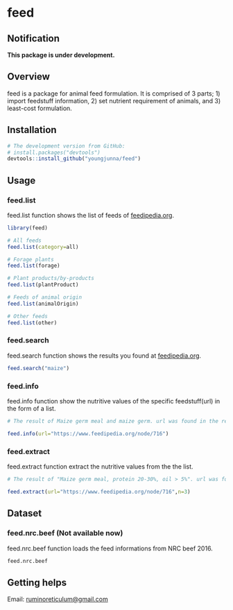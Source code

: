 # feed
## Notification
**This package is under development.**

## Overview

feed is a package for animal feed formulation. It is comprised of 3 parts; 1) import feedstuff information, 2) set nutrient requirement of animals, and 3) least-cost formulation.  

## Installation  

``` r
# The development version from GitHub:
# install.packages("devtools")
devtools::install_github("youngjunna/feed")
```

## Usage
### feed.list
feed.list function shows the list of feeds of [feedipedia.org](https://www.feedipedia.org/).

``` r
library(feed)

# All feeds
feed.list(category=all)

# Forage plants
feed.list(forage)

# Plant products/by-products
feed.list(plantProduct)

# Feeds of animal origin
feed.list(animalOrigin)

# Other feeds
feed.list(other)
```

### feed.search
feed.search function shows the results you found at [feedipedia.org](https://www.feedipedia.org/).     

``` r
feed.search("maize")
```

### feed.info
feed.info function show the nutritive values of the specific feedstuff(url) in the form of a list.

``` r
# The result of Maize germ meal and maize germ. url was found in the results of feed.search() function

feed.info(url="https://www.feedipedia.org/node/716")
```

### feed.extract
feed.extract function extract the nutritive values from the the list.

``` r
# The result of "Maize germ meal, protein 20-30%, oil > 5%". url was found in the results of feed.search() function and n was found in feed.list() function (e.g. [[3]])

feed.extract(url="https://www.feedipedia.org/node/716",n=3)
```

## Dataset

### feed.nrc.beef (Not available now)
feed.nrc.beef function loads the feed informations from NRC beef 2016.

``` r
feed.nrc.beef
```

## Getting helps
Email: ruminoreticulum@gmail.com
